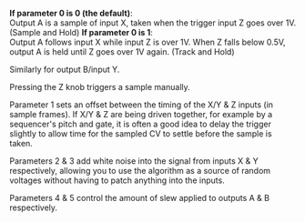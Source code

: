 
**If parameter 0 is 0 (the default)**:  
Output A is a sample of input X, taken when the trigger input Z goes over 1V. (Sample and Hold) **If parameter 0 is
1**:  
Output A follows input X while input Z is over 1V. When Z falls below 0.5V, output A is held until Z goes over 1V
again. (Track and Hold)

Similarly for output B/input Y.

Pressing the Z knob triggers a sample manually.

Parameter 1 sets an offset between the timing of the X/Y & Z inputs (in sample frames). If X/Y & Z are being driven
together, for example by a sequencer's pitch and gate, it is often a good idea to delay the trigger slightly to allow
time for the sampled CV to settle before the sample is taken.

Parameters 2 & 3 add white noise into the signal from inputs X & Y respectively, allowing you to use the algorithm as a
source of random voltages without having to patch anything into the inputs.

Parameters 4 & 5 control the amount of slew applied to outputs A & B respectively.
